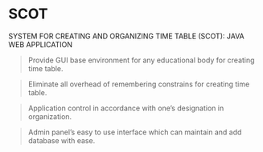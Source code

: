 SCOT
====

SYSTEM FOR CREATING AND ORGANIZING TIME TABLE (SCOT): JAVA WEB APPLICATION

> Provide GUI base environment for any educational body for creating time table.

> Eliminate all overhead of remembering constrains for creating time table.

> Application control in accordance with one’s designation in organization.

> Admin panel’s easy to use interface which can maintain and add database with ease.
